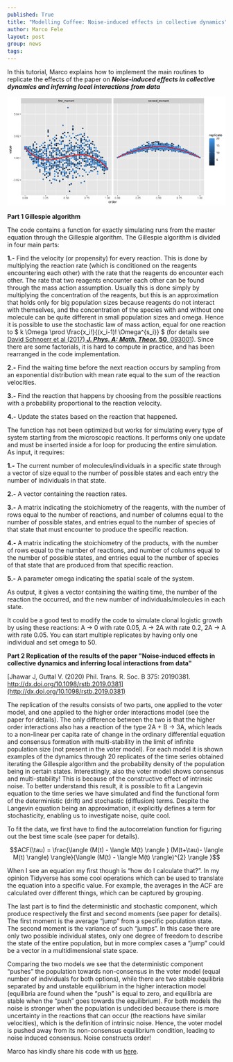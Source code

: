 ```yaml
---
published: True
title: "Modelling Coffee: Noise-induced effects in collective dynamics"
author: Marco Fele
layout: post
group: news
tags: 
---
```


In this tutorial, Marco explains how to implement the main routines to replicate the effects of the paper on ***Noise-induced effects in collective dynamics and inferring local interactions from data***


<p style="text-align:center;"><img src="/static/img/news/2024_Noise_Induced.png" alt="poster header" class="img-fluid" width="700"></p>


**Part 1 Gillespie algorithm**


The code contains a function for exactly simulating runs from the master equation through the Gillespie algorithm. The Gillespie algorithm is divided in four main parts: 

**1.-** Find the velocity (or propensity) for every reaction. This is done by multiplying the reaction rate (which is conditioned on the reagents encountering each other) with the rate that the reagents do encounter each other. The rate that two reagents encounter each other can be found through the mass action assumption. Usually this is done simply by multiplying the concentration of the reagents, but this is an approximation that holds only for big population sizes because reagents do not interact with themselves, and the concentration of the species with and without one molecule can be quite different in small population sizes and omega. Hence it is possible to use the stochastic law of mass action, equal for one reaction to $ k \Omega \prod \frac{x_i!}{(x_i-1)! \Omega^{s_i}} $ (for details see [David Schnoerr et al (2017) ***J. Phys. A: Math. Theor.*** **50**, 093001](https://iopscience.iop.org/article/10.1088/1751-8121/aa54d9)). Since there are some factorials, it is hard to compute in practice, and has been rearranged in the code implementation.
	
 
**2.-** Find the waiting time before the next reaction occurs by sampling from an exponential distribution with mean rate equal to the sum of the reaction velocities. 
	
 
**3.-** Find the reaction that happens by choosing from the possible reactions with a probability proportional to the reaction velocity.


**4.-** Update the states based on the reaction that happened.


The function has not been optimized but works for simulating every type of system starting from the microscopic reactions. It performs only one update and must be inserted inside a for loop for producing the entire simulation. As input, it requires:


**1.-** The current number of molecules/individuals in a specific state through a vector of size equal to the number of possible states and each entry the number of individuals in that state.


**2.-** A vector containing the reaction rates.
	
 
**3.-** A matrix indicating the stoichiometry of the reagents, with the number of rows equal to the number of reactions, and number of columns equal to the number of possible states, and entries equal to the number of species of that state that must encounter to produce the specific reaction. 
	
 
**4.-** A matrix indicating the stoichiometry of the products, with the number of rows equal to the number of reactions, and number of columns equal to the number of possible states, and entries equal to the number of species of that state that are produced from that specific reaction. 


**5.-** A parameter omega indicating the spatial scale of the system.


As output, it gives a vector containing the waiting time, the number of the reaction the occurred, and the new number of individuals/molecules in each state.


It could be a good test to modify the code to simulate clonal logistic growth by using these reactions: A -> 0 with rate 0.05, A -> 2A with rate 0.2, 2A -> A with rate 0.05. You can start multiple replicates by having only one individual and set omega to 50.

**Part 2 Replication of the results of the paper "Noise-induced effects in collective dynamics and inferring local interactions from data"** 

[Jhawar J, Guttal V. (2020) Phil. Trans. R. Soc. B 375: 20190381. http://dx.doi.org/10.1098/rstb.2019.0381](http://dx.doi.org/10.1098/rstb.2019.0381)

The replication of the results consists of two parts, one applied to the voter model, and one applied to the higher order interactions model (see the paper for details). The only difference between the two is that the higher order interactions also has a reaction of the type 2A + B -> 3A, which leads to a non-linear per capita rate of change in the ordinary differential equation and consensus formation with multi-stability in the limit of infinite population size (not present in the voter model).  For each model it is shown examples of the dynamics through 20 replicates of the time series obtained iterating the Gillespie algorithm and the probability density of the population being in certain states. Interestingly, also the voter model shows consensus and multi-stability! This is because of the constructive effect of intrinsic noise. To better understand this result, it is possible to fit a Langevin equation to the time series we have simulated and find the functional form of the deterministic (drift) and stochastic (diffusion) terms. Despite the Langevin equation being an approximation, it explicitly defines a term for stochasticity, enabling us to investigate noise, quite cool.


To fit the data, we first have to find the autocorrelation function for figuring out the best time scale (see paper for details).


$$ACF(\tau) = \frac{\langle (M(t) - \langle M(t) \rangle ) (M(t+\tau)- \langle M(t) \rangle) \rangle}{\langle (M(t) - \langle M(t) \rangle)^{2} \rangle }$$


When I see an equation my first though is “how do I calculate that?”. In my opinion Tidyverse has some cool operations which can be used to translate the equation into a specific value. For example, the averages in the ACF are calculated over different things, which can be captured by grouping. 


The last part is to find the deterministic and stochastic component, which produce respectively the first and second moments (see paper for details). The first moment is the average “jump” from a specific population state. The second moment is the variance of such “jumps”. In this case there are only two possible individual states, only one degree of freedom to describe the state of the entire population, but in more complex cases a “jump” could be a vector in a multidimensional state space.


Comparing the two models we see that the deterministic component “pushes” the population towards non-consensus in the voter model (equal number of individuals for both options), while there are two stable equilibria separated by and unstable equilibrium in the higher interaction model (equilibria are found when the “push” is equal to zero, and equilibria are stable when the “push” goes towards the equilibrium). For both models the noise is stronger when the population is undecided because there is more uncertainty in the reactions that can occur (the reactions have similar velocities), which is the definition of intrinsic noise. Hence, the voter model is pushed away from its non-consensus equilibrium condition, leading to noise induced consensus. Noise constructs order!

Marco has kindly share his code with us [here](https://github.com/computational-ecology-lab/miscellaneous-projects/blob/main/noise.r).
